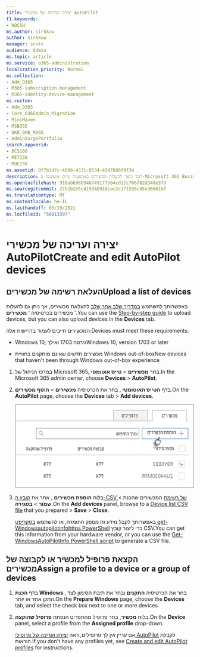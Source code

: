 ```yaml
---
title: יצירה ועריכה של מכשירי AutoPilot
f1.keywords:
- NOCSH
ms.author: sirkkuw
author: Sirkkuw
manager: scotv
audience: Admin
ms.topic: article
ms.service: o365-administration
localization_priority: Normal
ms.collection:
- Adm_O365
- M365-subscription-management
- M365-identity-device-management
ms.custom:
- Adm_O365
- Core_O365Admin_Migration
- MiniMaven
- MSB365
- OKR_SMB_M365
- AdminSurgePortfolio
search.appverid:
- BCS160
- MET150
- MOE150
ms.assetid: 0f7b1d7c-4086-4331-8534-45d7886f9f34
description: למד כיצד להעלות מכשירים באמצעות טייס אוטומטי ב-Microsoft 365 Business Premium. באפשרותך להקצות פרופיל למכשיר או לקבוצת מכשירים.
ms.openlocfilehash: 910abb98b94b749177b04cd12c766f82d348e379
ms.sourcegitcommit: 27b2b2e5c41934b918cac2c171556c45e36661bf
ms.translationtype: MT
ms.contentlocale: he-IL
ms.lasthandoff: 03/19/2021
ms.locfileid: "50913397"
---
```

# <a name="create-and-edit-autopilot-devices"></a><span data-ttu-id="6033c-104">יצירה ועריכה של מכשירי AutoPilot</span><span class="sxs-lookup"><span data-stu-id="6033c-104">Create and edit AutoPilot devices</span></span>

## <a name="upload-a-list-of-devices"></a><span data-ttu-id="6033c-105">העלאת רשימה של מכשירים</span><span class="sxs-lookup"><span data-stu-id="6033c-105">Upload a list of devices</span></span>

<span data-ttu-id="6033c-106">באפשרותך להשתמש [במדריך שלב אחר שלב](add-autopilot-devices-and-profile.md) להעלאת מכשירים, אך ניתן גם להעלות מכשירים בכרטיסיה ' **מכשירים** '.</span><span class="sxs-lookup"><span data-stu-id="6033c-106">You can use the [Step-by-step guide](add-autopilot-devices-and-profile.md) to upload devices, but you can also upload devices in the **Devices** tab.</span></span> 
  
<span data-ttu-id="6033c-107">המכשירים חייבים לעמוד בדרישות אלה:</span><span class="sxs-lookup"><span data-stu-id="6033c-107">Devices must meet these requirements:</span></span>
  
- <span data-ttu-id="6033c-108">Windows 10, גירסה 1703 ואילך</span><span class="sxs-lookup"><span data-stu-id="6033c-108">Windows 10, version 1703 or later</span></span>
    
- <span data-ttu-id="6033c-109">מכשירים חדשים שאינם מותקנים בחוויית Windows out-of-box</span><span class="sxs-lookup"><span data-stu-id="6033c-109">New devices that haven't been through Windows out-of-box experience</span></span>

1. <span data-ttu-id="6033c-110">במרכז הניהול של Microsoft 365, בחר **מכשירים** \> **טייס אוטומטי**.</span><span class="sxs-lookup"><span data-stu-id="6033c-110">In the Microsoft 365 admin center, choose **Devices** \> **AutoPilot**.</span></span>
  
2. <span data-ttu-id="6033c-111">בדף **הטייס האוטומטי** , בחר את הכרטיסיה **מכשירים** \> **הוסף מכשירים**.</span><span class="sxs-lookup"><span data-stu-id="6033c-111">On the **AutoPilot** page, choose the **Devices** tab \> **Add devices**.</span></span>
    
    ![In the Devices tab, choose Add devices.](../media/6ba81e22-c873-40ad-8a72-ce64d15ea6ba.png)
  
3. <span data-ttu-id="6033c-113">בלוח **הוספת מכשירים** , אתר את [קובץ ה-CSV של רשימת](../admin/misc/device-list.md) המכשירים שהכנת \> **שמור** \> **בסגירה**.</span><span class="sxs-lookup"><span data-stu-id="6033c-113">On the **Add devices** panel, browse to a [Device list CSV file](../admin/misc/device-list.md) that you prepared \> **Save** \> **Close**.</span></span>
    
    <span data-ttu-id="6033c-114">באפשרותך לקבל מידע זה מספק החומרה, או להשתמש [בסקריפט get-Windowsautopilotinfohttps PowerShell](https://www.powershellgallery.com/packages/Get-WindowsAutoPilotInfo) כדי ליצור קובץ CSV.</span><span class="sxs-lookup"><span data-stu-id="6033c-114">You can get this information from your hardware vendor, or you can use the [Get-WindowsAutoPilotInfo PowerShell script](https://www.powershellgallery.com/packages/Get-WindowsAutoPilotInfo) to generate a CSV file.</span></span> 
    
## <a name="assign-a-profile-to-a-device-or-a-group-of-devices"></a><span data-ttu-id="6033c-115">הקצאת פרופיל למכשיר או לקבוצה של מכשירים</span><span class="sxs-lookup"><span data-stu-id="6033c-115">Assign a profile to a device or a group of devices</span></span>

1. <span data-ttu-id="6033c-116">בדף **הכנת Windows** , בחר את הכרטיסיה **התקנים** ובחר את תיבת הסימון לצד התקן אחד או יותר.</span><span class="sxs-lookup"><span data-stu-id="6033c-116">On the **Prepare Windows** page, choose the **Devices** tab, and select the check box next to one or more devices.</span></span> 
    
2. <span data-ttu-id="6033c-117">בלוח **מכשיר**, בחר פרופיל מהתפריט הנפתח **פרופיל שהוקצה**.</span><span class="sxs-lookup"><span data-stu-id="6033c-117">On the **Device** panel, select a profile from the **Assigned profile** drop-down.</span></span> 
    
    <span data-ttu-id="6033c-118">אם עדיין אין לך פרופילים, ראה [יצירה ועריכה של פרופילי AutoPilot](create-and-edit-autopilot-profiles.md) לקבלת הוראות.</span><span class="sxs-lookup"><span data-stu-id="6033c-118">If you don't have any profiles yet, see [Create and edit AutoPilot profiles](create-and-edit-autopilot-profiles.md) for instructions.</span></span> 
